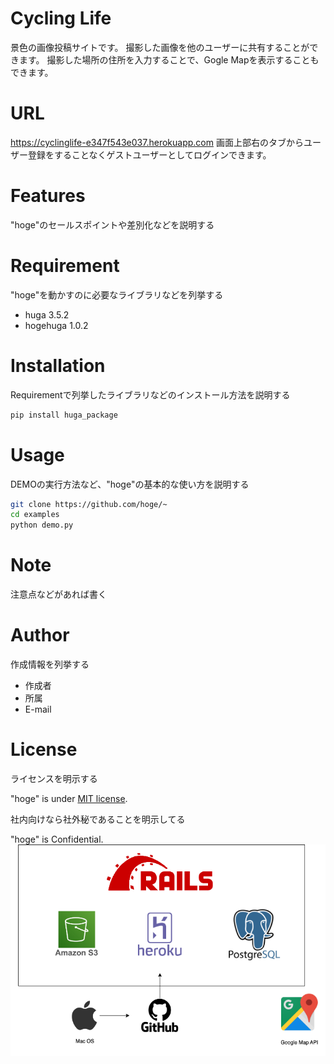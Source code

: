 # Cycling Life
景色の画像投稿サイトです。
撮影した画像を他のユーザーに共有することができます。
撮影した場所の住所を入力することで、Gogle Mapを表示することもできます。
 
# URL
 https://cyclinglife-e347f543e037.herokuapp.com
画面上部右のタブからユーザー登録をすることなくゲストユーザーとしてログインできます。
 
# Features
 
"hoge"のセールスポイントや差別化などを説明する
 
# Requirement
 
"hoge"を動かすのに必要なライブラリなどを列挙する
 
* huga 3.5.2
* hogehuga 1.0.2
 
# Installation
 
Requirementで列挙したライブラリなどのインストール方法を説明する
 
```bash
pip install huga_package
```
 
# Usage
 
DEMOの実行方法など、"hoge"の基本的な使い方を説明する
 
```bash
git clone https://github.com/hoge/~
cd examples
python demo.py
```
 
# Note
 
注意点などがあれば書く
 
# Author
 
作成情報を列挙する
 
* 作成者
* 所属
* E-mail
 
# License
ライセンスを明示する
 
"hoge" is under [MIT license](https://en.wikipedia.org/wiki/MIT_License).
 
社内向けなら社外秘であることを明示してる
 
"hoge" is Confidential.
![railsApp.drawio.png](./railsApp.drawio.png)
